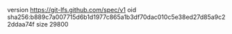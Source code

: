 version https://git-lfs.github.com/spec/v1
oid sha256:b889c7a007715d6b1d1977c865a1b3df70dac010c5e38ed27d85a9c22ddaa74f
size 29800
